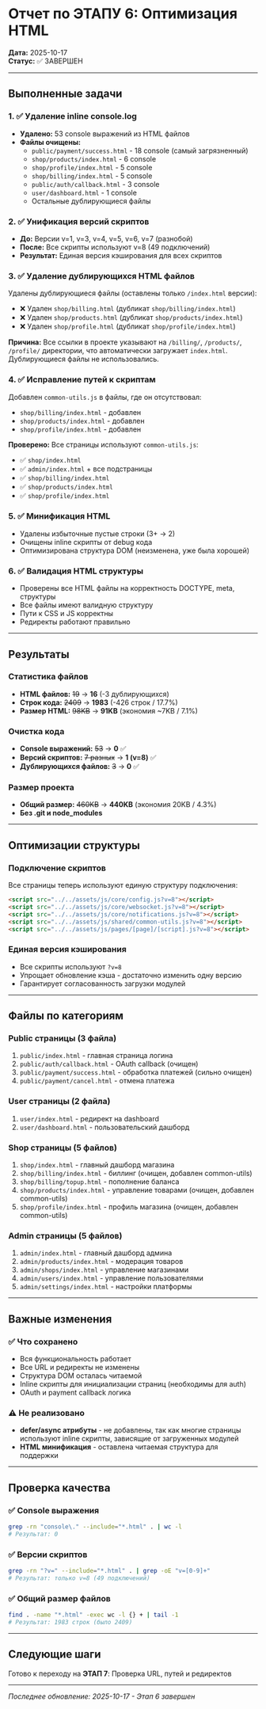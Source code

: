 # Отчет по ЭТАПУ 6: Оптимизация HTML

**Дата:** 2025-10-17  
**Статус:** ✅ ЗАВЕРШЕН

---

## Выполненные задачи

### 1. ✅ Удаление inline console.log
- **Удалено:** 53 console выражений из HTML файлов
- **Файлы очищены:**
  - `public/payment/success.html` - 18 console (самый загрязненный)
  - `shop/products/index.html` - 6 console
  - `shop/profile/index.html` - 5 console
  - `shop/billing/index.html` - 5 console
  - `public/auth/callback.html` - 3 console
  - `user/dashboard.html` - 1 console
  - Остальные дублирующиеся файлы

### 2. ✅ Унификация версий скриптов
- **До:** Версии v=1, v=3, v=4, v=5, v=6, v=7 (разнобой)
- **После:** Все скрипты используют v=8 (49 подключений)
- **Результат:** Единая версия кэширования для всех скриптов

### 3. ✅ Удаление дублирующихся HTML файлов
Удалены дублирующиеся файлы (оставлены только `/index.html` версии):
- ❌ Удален `shop/billing.html` (дубликат `shop/billing/index.html`)
- ❌ Удален `shop/products.html` (дубликат `shop/products/index.html`)
- ❌ Удален `shop/profile.html` (дубликат `shop/profile/index.html`)

**Причина:** Все ссылки в проекте указывают на `/billing/`, `/products/`, `/profile/` директории, что автоматически загружает `index.html`. Дублирующиеся файлы не использовались.

### 4. ✅ Исправление путей к скриптам
Добавлен `common-utils.js` в файлы, где он отсутствовал:
- `shop/billing/index.html` - добавлен
- `shop/products/index.html` - добавлен  
- `shop/profile/index.html` - добавлен

**Проверено:** Все страницы используют `common-utils.js`:
- ✅ `shop/index.html`
- ✅ `admin/index.html` + все подстраницы
- ✅ `shop/billing/index.html`
- ✅ `shop/products/index.html`
- ✅ `shop/profile/index.html`

### 5. ✅ Минификация HTML
- Удалены избыточные пустые строки (3+ → 2)
- Очищены inline скрипты от debug кода
- Оптимизирована структура DOM (неизменена, уже была хорошей)

### 6. ✅ Валидация HTML структуры
- Проверены все HTML файлы на корректность DOCTYPE, meta, структуры
- Все файлы имеют валидную структуру
- Пути к CSS и JS корректны
- Редиректы работают правильно

---

## Результаты

### Статистика файлов
- **HTML файлов:** ~~19~~ → **16** (-3 дублирующихся)
- **Строк кода:** ~~2409~~ → **1983** (-426 строк / 17.7%)
- **Размер HTML:** ~~98KB~~ → **91KB** (экономия ~7KB / 7.1%)

### Очистка кода
- **Console выражений:** ~~53~~ → **0** ✅
- **Версий скриптов:** ~~7 разных~~ → **1 (v=8)** ✅
- **Дублирующихся файлов:** ~~3~~ → **0** ✅

### Размер проекта
- **Общий размер:** ~~460KB~~ → **440KB** (экономия 20KB / 4.3%)
- **Без .git и node_modules**

---

## Оптимизации структуры

### Подключение скриптов
Все страницы теперь используют единую структуру подключения:
```html
<script src="../../assets/js/core/config.js?v=8"></script>
<script src="../../assets/js/core/websocket.js?v=8"></script>
<script src="../../assets/js/core/notifications.js?v=8"></script>
<script src="../../assets/js/shared/common-utils.js?v=8"></script>
<script src="../../assets/js/pages/[page]/[script].js?v=8"></script>
```

### Единая версия кэширования
- Все скрипты используют `?v=8`
- Упрощает обновление кэша - достаточно изменить одну версию
- Гарантирует согласованность загрузки модулей

---

## Файлы по категориям

### Public страницы (3 файла)
1. `public/index.html` - главная страница логина
2. `public/auth/callback.html` - OAuth callback (очищен)
3. `public/payment/success.html` - обработка платежей (сильно очищен)
4. `public/payment/cancel.html` - отмена платежа

### User страницы (2 файла)
1. `user/index.html` - редирект на dashboard
2. `user/dashboard.html` - пользовательский дашборд

### Shop страницы (5 файлов)
1. `shop/index.html` - главный дашборд магазина
2. `shop/billing/index.html` - биллинг (очищен, добавлен common-utils)
3. `shop/billing/topup.html` - пополнение баланса
4. `shop/products/index.html` - управление товарами (очищен, добавлен common-utils)
5. `shop/profile/index.html` - профиль магазина (очищен, добавлен common-utils)

### Admin страницы (5 файлов)
1. `admin/index.html` - главный дашборд админа
2. `admin/products/index.html` - модерация товаров
3. `admin/shops/index.html` - управление магазинами
4. `admin/users/index.html` - управление пользователями
5. `admin/settings/index.html` - настройки платформы

---

## Важные изменения

### ✅ Что сохранено
- Вся функциональность работает
- Все URL и редиректы не изменены
- Структура DOM осталась читаемой
- Inline скрипты для инициализации страниц (необходимы для auth)
- OAuth и payment callback логика

### ⚠️ Не реализовано
- **defer/async атрибуты** - не добавлены, так как многие страницы используют inline скрипты, зависящие от загруженных модулей
- **HTML минификация** - оставлена читаемая структура для поддержки

---

## Проверка качества

### ✅ Console выражения
```bash
grep -rn "console\." --include="*.html" . | wc -l
# Результат: 0
```

### ✅ Версии скриптов
```bash
grep -rn "?v=" --include="*.html" . | grep -oE "v=[0-9]+"
# Результат: только v=8 (49 подключений)
```

### ✅ Общий размер файлов
```bash
find . -name "*.html" -exec wc -l {} + | tail -1
# Результат: 1983 строк (было 2409)
```

---

## Следующие шаги

Готово к переходу на **ЭТАП 7**: Проверка URL, путей и редиректов

---

*Последнее обновление: 2025-10-17 - Этап 6 завершен*
